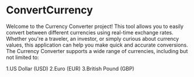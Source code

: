 # ConvertCurrency
Welcome to the Currency Converter project! This tool allows you to easily convert between different currencies using real-time exchange rates. Whether you're a traveler, an investor, or simply curious about currency values, this application can help you make quick and accurate conversions.
The Currency Converter supports a wide range of currencies, including but not limited to:

1.US Dollar (USD)
2.Euro (EUR)
3.British Pound (GBP)
